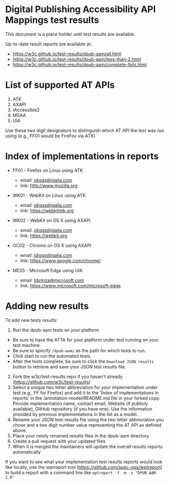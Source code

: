 Digital Publishing Accessibility API Mappings test results
==========================================================

This document is a place holder until test results are available.

Up-to-date result reports are available at:

* <https://w3c.github.io/test-results/dpub-aam/all.html>
* <https://w3c.github.io/test-results/dpub-aam/less-than-2.html>
* <https://w3c.github.io/test-results/dpub-aam/complete-fails.html>

List of supported AT APIs
=========================

01. ATK
02. AXAPI
03. IAccessible2
04. MSAA
05. UIA

Use these two digit designators to distinguish which AT API the test was run using (e.g., FF01 would be FireFox via ATK).


Index of implementations in reports
===================================

* FF01 - Firefox on Linux using ATK
  * email: jdiggs@igalia.com
  * link: <http://www.mozilla.org>

* WK01 - WebKit on Linux using ATK
  * email: jdiggs@igalia.com
  * link: <https://webkitgtk.org>

* WK02 - WebKit on OS X using AXAPI
  * email: jdiggs@igalia.com
  * link: <https://webkit.org>

* GC02 - Chrome on OS X using AXAPI
  * email: jdiggs@igalia.com
  * link: <https://www.google.com/chrome/>

* ME05 - Microsoft Edge using UIA
  * email: bbrinza@microsoft.com
  * link: <https://www.microsoft.com/microsoft-edge>

Adding new results
==================

To add new tests results:

1. Run the dpub-aam tests on your platform 
  * Be sure to have the ATTA for your platform under test running on your test machine.
  * Be sure to specify `/dpub-aam/` as the path for which tests to run.
  * Click start to run the automated tests.
  * After the tests complete, be sure to click the `Download JSON results` button to retrieve and save your JSON test results file.
2. Fork the w3c/test-results repo if you haven't already (https://github.com/w3c/test-results)
3. Select a unique two letter abbreviation for your implementation under test (e.g., FF for Firefox) and add it to the 'Index of implementations in reports' in the /annotation-model/README.md file in your forked copy. Provide implementation name, contact email, Website (if publicly available), GitHub repository (if you have one). Use the information provided by previous implementations in the list as a model.
4. Rename your JSON test-results file using the two letter abbreviation you chose and a two digit number value representing the AT API as
   defined above.
5. Place your newly renamed results files in the dpub-aam directory
6. Create a pull request with your updated files
7. When it is merged the maintainers will update the overall results reports automatically

If you want to see what your implementation test results reports would look like locally, use the wptreport tool (https://github.com/spec-ops/wptreport) to build a report with a command line like `wptreport -f -m -s "DPUB AAM 1.0"`


